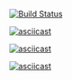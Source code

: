 [![Build Status](https://travis-ci.com/bugaga427/python-project-lvl1.png?branch=master)](https://travis-ci.com/bugaga427/python-project-lvl1.png?branch=master)

[![asciicast](https://asciinema.org/a/313170.png)](https://asciinema.org/a/313170)

[![asciicast](https://asciinema.org/a/Cg7WzMVSa3WCympyiswQE9meu.png)](https://asciinema.org/a/Cg7WzMVSa3WCympyiswQE9meu)

[![asciicast](https://asciinema.org/a/mIRWfGx2N8FV7NA1Kzb9BCjKd.png)](https://asciinema.org/a/mIRWfGx2N8FV7NA1Kzb9BCjKd)
